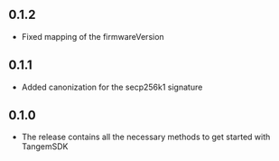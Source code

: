 ## 0.1.2

* Fixed mapping of the firmwareVersion

## 0.1.1

* Added canonization for the secp256k1 signature 

## 0.1.0

* The release contains all the necessary methods to get started with TangemSDK
